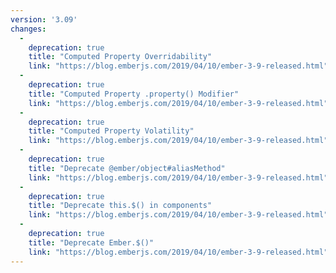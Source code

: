 ```yaml
---
version: '3.09'
changes:
  -
    deprecation: true
    title: "Computed Property Overridability"
    link: "https://blog.emberjs.com/2019/04/10/ember-3-9-released.html"
  -
    deprecation: true
    title: "Computed Property .property() Modifier"
    link: "https://blog.emberjs.com/2019/04/10/ember-3-9-released.html"
  -
    deprecation: true
    title: "Computed Property Volatility"
    link: "https://blog.emberjs.com/2019/04/10/ember-3-9-released.html"
  -
    deprecation: true
    title: "Deprecate @ember/object#aliasMethod"
    link: "https://blog.emberjs.com/2019/04/10/ember-3-9-released.html"
  -
    deprecation: true
    title: "Deprecate this.$() in components"
    link: "https://blog.emberjs.com/2019/04/10/ember-3-9-released.html"
  -
    deprecation: true
    title: "Deprecate Ember.$()"
    link: "https://blog.emberjs.com/2019/04/10/ember-3-9-released.html"
---
```

